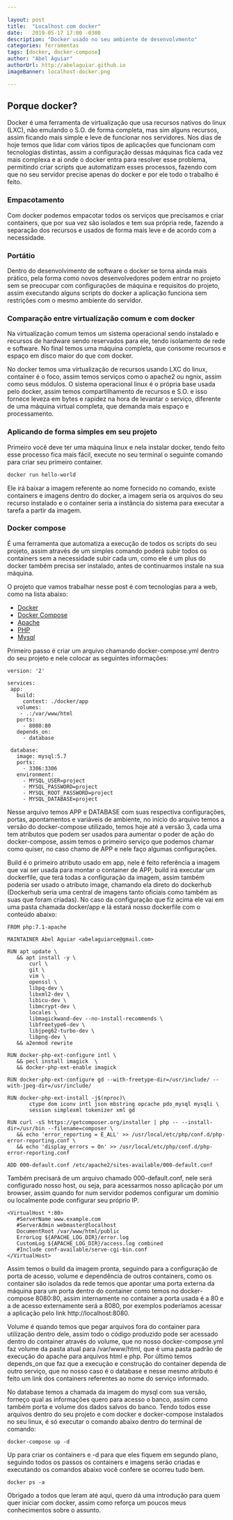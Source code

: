 ```yaml
---

layout: post
title:  "Localhost com docker"
date:   2019-05-17 17:00 -0300
description: "Docker usado no seu ambiente de desenvolvmento"
categories: ferramentas
tags: [docker, docker-compose]
author: "Abel Aguiar"
authorUrl: http://abelaguiar.github.io
imageBanner: localhost-docker.png

---
```


## Porque docker?

Docker é uma ferramenta de virtualização que usa recursos nativos do linux (LXC), não emulando o S.O. de forma completa, mas sim alguns recursos, assim ficando mais simple e leve de funcionar nos servidores. Nos dias de hoje temos que lidar com vários tipos de aplicações que funcionam com tecnologias distintas, assim a configuração dessas máquinas fica cada vez mais complexa e ai onde o docker entra para resolver esse problema, permitindo criar scripts que automatizam esses processos, fazendo com que no seu servidor precise apenas do docker e por ele todo o trabalho é feito.

### Empacotamento

Com docker podemos empacotar todos os serviços que precisamos e criar containers, que por sua vez são isolados e tem sua própria rede, fazendo a separação dos recursos e usados de forma mais leve e de acordo com a necessidade. 

### Portátio

Dentro do desenvolvimento de software o docker se torna ainda mais prático, pela forma como novos desenvolvedores podem entrar no projeto sem se preocupar com configurações de máquina e requisitos do projeto, assim executando alguns scripts do docker a aplicação funciona sem restrições com o mesmo ambiente do servidor.

### Comparação entre virtualização comum e com docker

Na virtualização comum temos um sistema operacional sendo instalado e recursos de hardware sendo reservados para ele, tendo isolamento de rede e software. No final temos uma máquina completa, que consome recursos e espaço em disco maior do que com docker.

No docker temos uma virtualização de recursos usando LXC do linux, container é o foco, assim temos serviços como o apache2 ou ngnix, assim como seus módulos. O sistema operacional linux é o própria base usada pelo docker, assim temos compartilhamento de recursos e S.O. e isso fornece leveza em bytes e rapidez na hora de levantar o serviço, diferente de uma máquina virtual completa, que demanda mais espaço e processamento.   

### Aplicando de forma simples em seu projeto

Primeiro você deve ter uma máquina linux e nela instalar docker, tendo feito esse processo fica mais fácil, execute no seu terminal o seguinte comando para criar seu primeiro container.

```sh
docker run hello-world
```

Ele irá baixar a imagem referente ao nome fornecido no comando, existe containers e imagens dentro do docker, a imagem seria os arquivos do seu recurso instalado e o container seria a instância do sistema para executar a tarefa a partir da imagem.

### Docker compose

É uma ferramenta que automatiza a execução de todos os scripts do seu projeto, assim através de um simples comando poderá subir todos os containers sem a necessidade subir cada um, como ele é um plus do docker também precisa ser instalado, antes de continuarmos instale na sua máquina.

O projeto que vamos trabalhar nesse post é com tecnologias para a web, como na lista abaixo:

[docker]:https://docs.docker.com/install
[docker-compose]:https://docs.docker.com/compose/install/
[apache]:https://httpd.apache.org
[php]:https://www.php.net/manual/en/install.php
[mysql]:https://dev.mysql.com/downloads/installer/

* [Docker][docker]
* [Docker Compose][docker-compose]
* [Apache][apache]
* [PHP][php]
* [Mysql][mysql]

Primeiro passo é criar um arquivo chamando docker-compose.yml dentro do seu projeto e nele colocar as seguintes informações:

```
version: '2'

services:
 app:
   build:
     context: ./docker/app
   volumes:
    - .:/var/www/html
   ports:
     - 8080:80
   depends_on:
     - database

 database:
   image: mysql:5.7
   ports:
     - 3306:3306
   environment:
     - MYSQL_USER=project
     - MYSQL_PASSWORD=project
     - MYSQL_ROOT_PASSWORD=project
     - MYSQL_DATABASE=project
```

Nesse arquivo temos APP e DATABASE com suas respectiva configurações, portas, apontamentos e variáveis de ambiente, no início do arquivo temos a versão do docker-compose utilizado, temos hoje até a versão 3, cada uma tem atributos que podem ser usados para aumentar o poder de ação do docker-compose, assim temos o primeiro serviço que podemos chamar como quiser, no caso chamo de APP e nele faço algumas configurações.

Build é o primeiro atributo usado em app, nele é feito referência a imagem que vai ser usada para montar o container de APP, build irá executar um dockerfile, que terá todas a configuração da imagem, assim também poderia ser usado o atributo image, chamando ela direto do dockerhub (Dockerhub seria uma central de imagens tanto oficiais como também as suas que foram criadas). No caso da configuração que fiz acima ele vai em uma pasta chamada docker/app e lá estará nosso dockerfile com o conteúdo abaixo:

```
FROM php:7.1-apache

MAINTAINER Abel Aguiar <abelaguiarce@gmail.com>

RUN apt update \
   && apt install -y \
       curl \
       git \
       vim \
       openssl \
       libpq-dev \
       libxml2-dev \
       libicu-dev \
       libmcrypt-dev \
       locales \
       libmagickwand-dev --no-install-recommends \
       libfreetype6-dev \
       libjpeg62-turbo-dev \
       libpng-dev \
   && a2enmod rewrite

RUN docker-php-ext-configure intl \
   && pecl install imagick  \
   && docker-php-ext-enable imagick

RUN docker-php-ext-configure gd --with-freetype-dir=/usr/include/ --with-jpeg-dir=/usr/include/

RUN docker-php-ext-install -j$(nproc)\
       ctype dom iconv intl json mbstring opcache pdo_mysql mysqli \
       session simplexml tokenizer xml gd

RUN curl -sS https://getcomposer.org/installer | php -- --install-dir=/usr/bin --filename=composer \
   && echo 'error_reporting = E_ALL' >> /usr/local/etc/php/conf.d/php-error-reporting.conf \
   && echo 'display_errors = On' >> /usr/local/etc/php/conf.d/php-error-reporting.conf

ADD 000-default.conf /etc/apache2/sites-available/000-default.conf
```

Também precisará de um arquivo chamado 000-default.conf, nele será configurado nosso host, ou seja, para acessarmos nosso aplicação por um browser, assim quando for num servidor podemos configurar um domínio ou localmente pode configurar seu próprio IP.

```
<VirtualHost *:80>
   #ServerName www.example.com
   #ServerAdmin webmaster@localhost
   DocumentRoot /var/www/html/public
   ErrorLog ${APACHE_LOG_DIR}/error.log
   CustomLog ${APACHE_LOG_DIR}/access.log combined
   #Include conf-available/serve-cgi-bin.conf
</VirtualHost>
```

Assim temos o build da imagem pronta, seguindo para a configuração de porta de acesso, volume e dependência de outros containers, como os container são isolados da rede temos que apontar uma porta externa da máquina para um porta dentro do container como temos no docker-compose 8080:80, assim internamente no container a porta usada é a 80 e a de acesso externamente será a 8080, por exemplos poderíamos acessar a aplicação pelo link http://localhost:8080.

Volume é quando temos que pegar arquivos fora do container para utilização dentro dele, assim todo o código produzido pode ser acessado dentro do container através do volume, que no nosso docker-compose.yml faz volume da pasta atual para /var/www/html, que é uma pasta padrão de execução do apache para arquivos html e php. Por último temos depends_on que faz que a execução e construção do container dependa de outro serviço, que no nosso caso é o database e nesse mesmo atributo é feito um link dos containers referentes ao nome do serviço informado.

No database temos a chamada da imagem do mysql com sua versão, forneço qual as informações quero para acesso o banco, assim como também porta e volume dos dados salvos do banco. Tendo todos esse arquivos dentro do seu projeto e com docker e docker-compose instalados no seu linux, é só executar o comando abaixo dentro do terminal de comando:

```
docker-compose up -d
```

Up para criar os containers e -d para que eles fiquem em segundo plano, seguindo todos os passos os containers e imagens serão criadas e executando os comandos abaixo você confere se ocorreu tudo bem.

```
docker ps -a
```

Obrigado a todos que leram até aqui, quero dá uma introdução para quem quer iniciar com docker, assim como reforça um poucos meus conhecimentos sobre o assunto.
